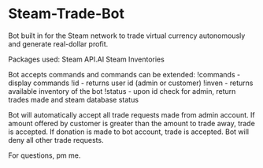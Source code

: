 # Steam-Trade-Bot
Bot built in for the Steam network to trade virtual currency autonomously and generate real-dollar profit.

Packages used:
Steam
API.AI
Steam Inventories

Bot accepts commands and commands can be extended:
  !commands - display commands
  !id - returns user id (admin or customer)
  !inven - returns available inventory of the bot
  !status - upon id check for admin, return trades made and steam database status

Bot will automatically accept all trade requests made from admin account.  If amount offered 
by customer is greater than the amount to trade away, trade is accepted.  If donation is made
to bot account, trade is accepted.  Bot will deny all other trade requests.

For questions, pm me.


